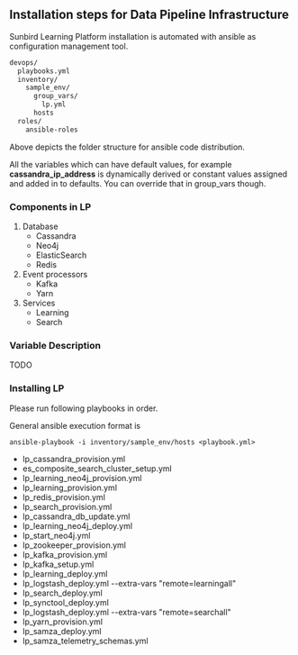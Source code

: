 Installation steps for Data Pipeline Infrastructure
-

Sunbird Learning Platform installation is automated with ansible as configuration management tool.

```sh
devops/
  playbooks.yml
  inventory/
    sample_env/
      group_vars/
        lp.yml
      hosts
  roles/
    ansible-roles
```

Above depicts the folder structure for ansible code distribution.

All the variables which can have default values, for example **cassandra_ip_address** is dynamically derived or constant values assigned and added in to defaults.
You can override that in group_vars though.

### Components in LP

1. Database
    - Cassandra
    - Neo4j
    - ElasticSearch
    - Redis
2. Event processors
    - Kafka
    - Yarn
3. Services
    - Learning
    - Search


### Variable Description

TODO

### Installing LP

Please run following playbooks in order.

General ansible execution format is 

`ansible-playbook -i inventory/sample_env/hosts <playbook.yml>`

- lp_cassandra_provision.yml
- es_composite_search_cluster_setup.yml
- lp_learning_neo4j_provision.yml
- lp_learning_provision.yml
- lp_redis_provision.yml
- lp_search_provision.yml
- lp_cassandra_db_update.yml
- lp_learning_neo4j_deploy.yml
- lp_start_neo4j.yml
- lp_zookeeper_provision.yml
- lp_kafka_provision.yml
- lp_kafka_setup.yml
- lp_learning_deploy.yml
- lp_logstash_deploy.yml --extra-vars "remote=learningall"
- lp_search_deploy.yml
- lp_synctool_deploy.yml
- lp_logstash_deploy.yml --extra-vars "remote=searchall"
- lp_yarn_provision.yml
- lp_samza_deploy.yml
- lp_samza_telemetry_schemas.yml










